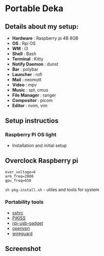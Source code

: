 # Portable Deka 

## Details about my setup:
- **Hardware**                     : Raspberry pi 4B 8GB
- **OS**                           : Rpi OS
- **WM**                           : i3
- **Shell**                        : Bash
- **Terminal**                     : Kitty
- **Notify Daemon**                : dunst
- **Bar**                          : polybar
- **Launcher**                     : rofi
- **Mail**                         : neomutt
- **Video**                        : mpv
- **Music**                        : spt, cmus
- **File Manager**                 : ranger
- **Compositor**                   : picom
- **Editor**                       : nvim, vim

## Setup instructios
### Raspberry Pi OS light
- Installation and initial setup

## Overclock Raspberry pi
```
over_voltage=6
arm_freq=2000
gpu_freq=650
```

`sh pkg-install.sh` - utiles and tools for system


### Portability tools

- [sshrc](https://github.com/cdown/sshrc)
- [PiKISS](https://github.com/jmcerrejon/PiKISS)
- [rpi-usb-gadget](https://github.com/kmpm/rpi-usb-gadget)
- [openvpn](https://github.com/kylemanna/docker-openvpn)
- [wireguard](https://github.com/jnnngs/wireguard.sh)

## Screenshot

